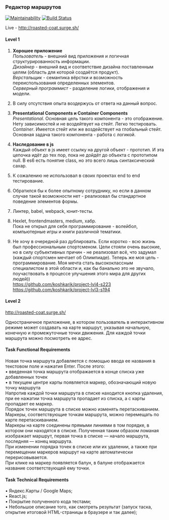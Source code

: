 ### Редактор маршрутов 

[![Maintainability](https://api.codeclimate.com/v1/badges/28994650638c321ed7e0/maintainability)](https://codeclimate.com/github/koshkarik/funbox-test-map/maintainability) [![Build Status](https://travis-ci.org/koshkarik/funbox-test-map.svg?branch=master)](https://travis-ci.org/koshkarik/funbox-test-map)  

Live - http://roasted-coat.surge.sh/

#### Level 1  
1. **Хорошее приложение**  
  *Пользователь* - внешний вид приложения и логичная структурированность информации.  
  *Дизайнер* - внешний вид и соответствие дизайна поставленным целям (область для которой создаётся продукт).  
  *Верстальщик* - семантика вёрстки и возможность переиспользования определенных элементов.  
  *Серверный программист* - разделение логики, отображения и модели.  

2. В силу отсутствия опыта воздержусь от ответа на данный вопрос.  

3. **Presentational Сomponents и Сontainer Сomponents**  
  *Presentational*. Основная цель такого компонента - это отображение. Нету зависимостей и не воздейтвует на стейт. Легко тестировать.  
  *Container*. Имеется стейт или же воздействует на глобальный стейт. Основная задача такого компонента - работа с логикой.  

4. **Наследование в js**  
  Каждый объект в js имеет ссылку на другой объект - прототип. И эта цепочка идёт до тех пор, пока не дойдёт до объекта с прототипом null. В es6 есть понятие class, но это всего лишь синтаксический сахар.  

5. К сожалению не использовал в своих проектах end to end тестирование.  

6. Обратился бы к более опытному сотруднику, но если в данном случае такой возможности нет - реализовал бы стандартное поведение элементов формы.  

7. Линтер, babel, webpack, юнит-тесты.  

8. Hexlet, frontendmasters, medium, хабр.  
  Пока не открыл для себя программирование - волейбол, компьютерные игры и книги различной тематики.  

9. Не хочу в очередной раз дублировать. Если коротко - всю жизнь был профессиональным спортсменом. Цели стояли очень высокие, но в силу субъективных причин - не реализовал всё, что задумал (каждый спортсмен мечтает об Олимпиаде). Теперь же моя цель - программирование. Моя мечта стать высококлассным специалистом в этой области и, как бы банально это не звучало, поучаствовать в процессе улучшения этого мира для других людей))  
  https://github.com/koshkarik/project-lvl4-s223  
  https://github.com/koshkarik/project-lvl3-s194  

#### Level 2

http://roasted-coat.surge.sh/

Одностраничное приложение, в котором пользователь в интерактивном режиме может создавать на карте маршрут, указывая начальную, конечную и промежуточные точки движения. Для каждой точки маршрута можно посмотреть ее адрес.  

#### Task Functional Requirements  

Новая точка маршрута добавляется с помощью ввода ее названия в текстовом поле и нажатия Enter. После этого:  
  • введенная точка маршрута отображается в конце списка уже добавленных точек    
  • в текущем центре карты появляется маркер, обозначающий новую точку маршрута  
Напротив каждой точки маршрута в списке находится кнопка удаления, при ее нажатии точка маршрута пропадает из списка, а с карты пропадает ее маркер.  
Порядок точек маршрута в списке можно изменять перетаскиванием.  
Маркеры, соответствующие точкам маршрута, можно перемещать по карте перетаскиванием.  
Маркеры на карте соединены прямыми линиями в том порядке, в котором они находятся в списке. Полученная таким образом ломаная изображает маршрут, первая точка в списке — начало маршрута, последняя — конец маршрута.  
При изменении порядка точек в списке или их удалении, а также при перемещении маркеров маршрут на карте автоматически перерисовывается.  
При клике на маркер появляется балун, в балуне отображается название соответствующей ему точки.  

#### Task Technical Requirements  
• Яндекс.Карты / Google Maps;  
• React.js;  
• Покрытие полученного кода тестами;  
• Небольшое описание того, как смотреть результат (запуск таска, открытие итоговой HTML-страницы в браузере и так далее);

